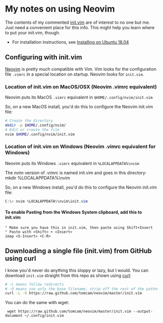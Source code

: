 # My notes on using Neovim

The contents of my commented [init.vim](init.vim) are of interest to no one but me. Just need a convenient place for this info. This might help you learn where to put your init.vim, though.

* For installation instructions, see [Installing on Ubuntu 18.04](https://github.com/tomcam/neovim/blob/master/install-neovim-ubuntu1804.md)

## Configuring with init.vim

[Neovim](https://neovim.io) is pretty much compatible with Vim. Vim looks for the configuration file
`.vimrc` in a special location on startup. Neovim looks for `init.vim`.

### Location of init.vim on MacOS/OSX (Neovim .vimrc equivalent)

Neovim puts its MacOS `.vimrc` equivalent in `$HOME/.config/nvim/init.vim`

So, on a new MacOS install, you'd do this to configure the Neovim init.vim file:

```bash
# Create the directory
mkdir -p $HOME/.config/nvim/
# Edit or create the file
nvim $HOME/.config/nvim/init.vim
```

### Location of init.vim on Windows (Neovim .vimrc equivalent for Windows)

Neovim puts its Windows `.vimrc` equivalent in `%LOCALAPPDATA%\nvim`

The nvim version of .vimrc is named init.vim and goes in this directory:
mkdir  %LOCALAPPDATA%\nvim

So, on a new Windows install, you'd do this to configure the Neovim init.vim file:

```powershell
C:\> nvim %LOCALAPPDATA%\nvim\init.vim
```

#### To enable Pasting from the Windows System clipboard, add this to init.vim
```vim
" Make sure you have this in init.vim, then paste using Shift+Insert
" Paste with <Shift> + <Insert>
imap <S-Insert> <C-R>
```

## Downloading a single file (init.vim) from GitHub using curl

I know you'd never do anything this sloppy or lazy, but I would. You can download
`init.vim` straight from this repo as shown using [curl](https://curl.haxx.se/):

```bash
# -L means follow redirects
# -O means use only the base filename, strip off the rest of the pathname 
curl -L -O https://raw.github.com/tomcam/neovim/master/init.vim
```

You can do the same with wget:

```
 wget https://raw.github.com/tomcam/neovim/master/init.vim --output-document ~/.config/init.vim
 ```
 
